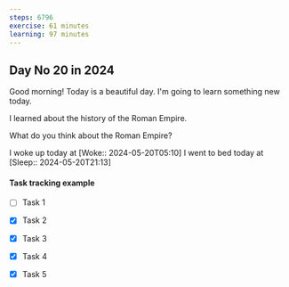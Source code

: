 ```yaml
---
steps: 6796
exercise: 61 minutes
learning: 97 minutes
---
```

## Day No 20 in 2024
Good morning! Today is a beautiful day.
I'm going to learn something new today.

I learned about the history of the Roman Empire.

What do you think about the Roman Empire?

I woke up today at [Woke:: 2024-05-20T05:10]
I went to bed today at [Sleep:: 2024-05-20T21:13]

#### Task tracking example
- [ ] Task 1
- [x] Task 2
- [x] Task 3
- [x] Task 4
- [x] Task 5

